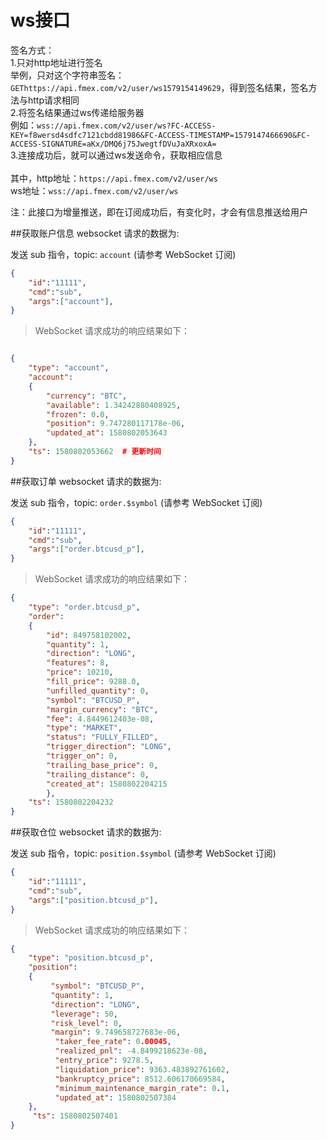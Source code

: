 # ws接口

签名方式：<br>
1.只对http地址进行签名<br>
举例，只对这个字符串签名：`GEThttps://api.fmex.com/v2/user/ws1579154149629`，得到签名结果，签名方法与http请求相同<br>
2.将签名结果通过ws传递给服务器<br>
例如：`wss://api.fmex.com/v2/user/ws?FC-ACCESS-KEY=f8wersd4sdfc7121cbdd81986&FC-ACCESS-TIMESTAMP=1579147466690&FC-ACCESS-SIGNATURE=aKx/DMQ6j75JwegtfDVuJaXRxoxA=`<br>
3.连接成功后，就可以通过ws发送命令，获取相应信息<br>
<br>
其中，http地址：`https://api.fmex.com/v2/user/ws`<br>
ws地址：`wss://api.fmex.com/v2/user/ws`<br>

注：此接口为增量推送，即在订阅成功后，有变化时，才会有信息推送给用户

##获取账户信息
websocket 请求的数据为:

发送 sub 指令，topic: `account` (请参考 WebSocket 订阅)

```json
{
    "id":"11111",
    "cmd":"sub",
    "args":["account"],
}
```
>WebSocket 请求成功的响应结果如下：

```json

{
    "type": "account", 
    "account": 
    {
        "currency": "BTC", 
        "available": 1.34242880408925, 
        "frozen": 0.0, 
        "position": 9.747280117178e-06, 
        "updated_at": 1580802053643
    }, 
    "ts": 1580802053662  # 更新时间
}
```

##获取订单
websocket 请求的数据为:

发送 sub 指令，topic: `order.$symbol` (请参考 WebSocket 订阅)

```json
{
    "id":"11111",
    "cmd":"sub",
    "args":["order.btcusd_p"],
}
```
>WebSocket 请求成功的响应结果如下：

```json
{
    "type": "order.btcusd_p", 
    "order": 
    {
        "id": 849758102002, 
        "quantity": 1, 
        "direction": "LONG", 
        "features": 8, 
        "price": 10210, 
        "fill_price": 9288.0, 
        "unfilled_quantity": 0, 
        "symbol": "BTCUSD_P", 
        "margin_currency": "BTC", 
        "fee": 4.8449612403e-08, 
        "type": "MARKET", 
        "status": "FULLY_FILLED", 
        "trigger_direction": "LONG", 
        "trigger_on": 0, 
        "trailing_base_price": 0, 
        "trailing_distance": 0, 
        "created_at": 1580802204215
        }, 
    "ts": 1580802204232
}
```
##获取仓位
websocket 请求的数据为:

发送 sub 指令，topic: `position.$symbol` (请参考 WebSocket 订阅)

```json
{
    "id":"11111",
    "cmd":"sub",
    "args":["position.btcusd_p"],
}
```
>WebSocket 请求成功的响应结果如下：

```json
{
    "type": "position.btcusd_p", 
    "position": 
    {
         "symbol": "BTCUSD_P", 
         "quantity": 1, 
         "direction": "LONG", 
         "leverage": 50, 
         "risk_level": 0, 
         "margin": 9.749658727683e-06,
          "taker_fee_rate": 0.00045, 
          "realized_pnl": -4.8499218623e-08, 
          "entry_price": 9278.5, 
          "liquidation_price": 9363.483892761602, 
          "bankruptcy_price": 8512.606170669584, 
          "minimum_maintenance_margin_rate": 0.1, 
          "updated_at": 1580802507384
    },
     "ts": 1580802507401
}
```

